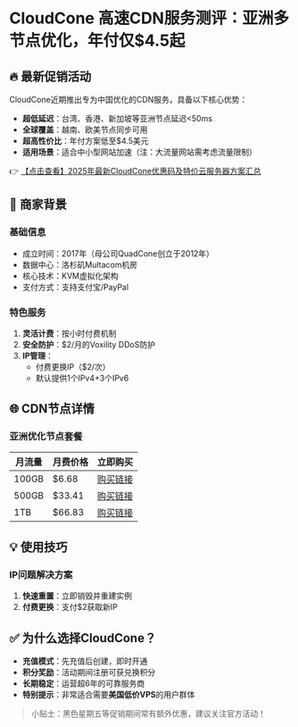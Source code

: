 # CloudCone 高速CDN服务测评：亚洲多节点优化，年付仅$4.5起

## 🔥 最新促销活动

CloudCone近期推出专为中国优化的CDN服务，具备以下核心优势：
- **超低延迟**：台湾、香港、新加坡等亚洲节点延迟<50ms
- **全球覆盖**：越南、欧美节点同步可用
- **超高性价比**：年付方案低至$4.5美元
- **适用场景**：适合中小型网站加速（注：大流量网站需考虑流量限制）

👉 [【点击查看】2025年最新CloudCone优惠码及特价云服务器方案汇总](https://bit.ly/Cloudcone)

## 🏢 商家背景

### 基础信息
- 成立时间：2017年（母公司QuadCone创立于2012年）
- 数据中心：洛杉矶Multacom机房
- 核心技术：KVM虚拟化架构
- 支付方式：支持支付宝/PayPal

### 特色服务
1. **灵活计费**：按小时付费机制
2. **安全防护**：$2/月的Voxility DDoS防护
3. **IP管理**：
   - 付费更换IP（$2/次）
   - 默认提供1个IPv4+3个IPv6

## 🌐 CDN节点详情

### 亚洲优化节点套餐
| 月流量 | 月费价格 | 立即购买 |
|--------|----------|----------|
| 100GB  | $6.68    | [购买链接](https://bit.ly/Cloudcone) |
| 500GB  | $33.41   | [购买链接](https://bit.ly/Cloudcone) |
| 1TB    | $66.83   | [购买链接](https://bit.ly/Cloudcone) |

## 💡 使用技巧

### IP问题解决方案
1. **快速重置**：立即销毁并重建实例
2. **付费更换**：支付$2获取新IP

## ✅ 为什么选择CloudCone？

- **充值模式**：先充值后创建，即时开通
- **积分奖励**：活动期间注册可获兑换积分
- **长期稳定**：运营超6年的可靠服务商
- **特别提示**：非常适合需要**美国低价VPS**的用户群体

> 小贴士：黑色星期五等促销期间常有额外优惠，建议关注官方活动！